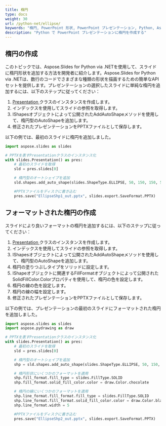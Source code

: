 ```yaml
---
title: 楕円
type: docs
weight: 30
url: /python-net/ellipse/
keywords: "楕円, PowerPoint 形状, PowerPoint プレゼンテーション, Python, Aspose.Slides for Python via .NET"
description: "Python で PowerPoint プレゼンテーションに楕円を作成する"
---
```



## **楕円の作成**
このトピックでは、Aspose.Slides for Python via .NETを使用して、スライドに楕円形状を追加する方法を開発者に紹介します。Aspose.Slides for Python via .NETは、数行のコードでさまざまな種類の形状を描画するための簡単なAPIセットを提供します。プレゼンテーションの選択したスライドに単純な楕円を追加するには、以下のステップに従ってください：

1. [Presentation ](https://reference.aspose.com/slides/python-net/aspose.slides/presentation/)クラスのインスタンスを作成します。
1. インデックスを使用してスライドの参照を取得します。
1. IShapesオブジェクトによって公開されたAddAutoShapeメソッドを使用して、楕円型のAutoShapeを追加します。
1. 修正されたプレゼンテーションをPPTXファイルとして保存します。

以下の例では、最初のスライドに楕円を追加しました。

```py
import aspose.slides as slides

# PPTXを表すPresentationクラスのインスタンス化
with slides.Presentation() as pres:
    # 最初のスライドを取得
    sld = pres.slides[0]

    # 楕円型のオートシェイプを追加
    sld.shapes.add_auto_shape(slides.ShapeType.ELLIPSE, 50, 150, 150, 50)

    #PPTXファイルをディスクに書き込む
    pres.save("EllipseShp1_out.pptx", slides.export.SaveFormat.PPTX)
```



## **フォーマットされた楕円の作成**
スライドにより良いフォーマットの楕円を追加するには、以下のステップに従ってください：

1. [Presentation ](https://reference.aspose.com/slides/python-net/aspose.slides/presentation/)クラスのインスタンスを作成します。
1. インデックスを使用してスライドの参照を取得します。
1. IShapesオブジェクトによって公開されたAddAutoShapeメソッドを使用して、楕円型のAutoShapeを追加します。
1. 楕円の塗りつぶしタイプをソリッドに設定します。
1. IShapeオブジェクトに関連するFillFormatオブジェクトによって公開されたSolidFillColor.Colorプロパティを使用して、楕円の色を設定します。
1. 楕円の線の色を設定します。
1. 楕円の線の幅を設定します。
1. 修正されたプレゼンテーションをPPTXファイルとして保存します。

以下の例では、プレゼンテーションの最初のスライドにフォーマットされた楕円を追加しました。

```py
import aspose.slides as slides
import aspose.pydrawing as draw

# PPTXを表すPresentationクラスのインスタンス化
with slides.Presentation() as pres:
    # 最初のスライドを取得
    sld = pres.slides[0]

    # 楕円型のオートシェイプを追加
    shp = sld.shapes.add_auto_shape(slides.ShapeType.ELLIPSE, 50, 150, 150, 50)

    # 楕円形状にいくつかのフォーマットを適用
    shp.fill_format.fill_type = slides.FillType.SOLID
    shp.fill_format.solid_fill_color.color = draw.Color.chocolate

    # 楕円の線にいくつかのフォーマットを適用
    shp.line_format.fill_format.fill_type = slides.FillType.SOLID
    shp.line_format.fill_format.solid_fill_color.color = draw.Color.black
    shp.line_format.width = 5

    #PPTXファイルをディスクに書き込む
    pres.save("EllipseShp2_out.pptx", slides.export.SaveFormat.PPTX)
```